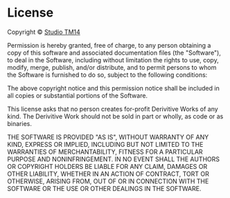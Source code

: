 # License

Copyright &copy; [Studio TM14](https://tm14.net/)

Permission is hereby granted, free of charge, to any person obtaining a copy of this software and associated documentation files (the "Software"), to deal in the Software, including without limitation the rights to use, copy, modify, merge, publish, and/or distribute, and to permit persons to whom the Software is furnished to do so, subject to the following conditions:

The above copyright notice and this permission notice shall be included in all copies or substantial portions of the Software.

This license asks that no person creates for-profit Derivitive Works of any kind. The Derivitive Work should not be sold in part or wholly, as code or as binaries.

THE SOFTWARE IS PROVIDED "AS IS", WITHOUT WARRANTY OF ANY KIND, EXPRESS OR IMPLIED, INCLUDING BUT NOT LIMITED TO THE WARRANTIES OF MERCHANTABILITY, FITNESS FOR A PARTICULAR PURPOSE AND NONINFRINGEMENT. IN NO EVENT SHALL THE AUTHORS OR COPYRIGHT HOLDERS BE LIABLE FOR ANY CLAIM, DAMAGES OR OTHER LIABILITY, WHETHER IN AN ACTION OF CONTRACT, TORT OR OTHERWISE, ARISING FROM, OUT OF OR IN CONNECTION WITH THE SOFTWARE OR THE USE OR OTHER DEALINGS IN THE SOFTWARE.
